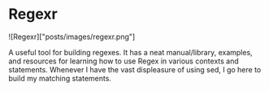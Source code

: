 # Regexr

![Regexr]["posts/images/regexr.png"]

A useful tool for building regexes. It has a neat manual/library, examples, and resources for learning how to use Regex in various contexts and statements. Whenever I have the vast displeasure of using sed, I go here to build my matching statements.
